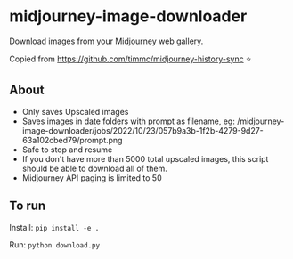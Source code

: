 # midjourney-image-downloader
Download images from your Midjourney web gallery.

Copied from https://github.com/timmc/midjourney-history-sync ⭐️

## About
- Only saves Upscaled images
- Saves images in date folders with prompt as filename, eg:
/midjourney-image-downloader/jobs/2022/10/23/057b9a3b-1f2b-4279-9d27-63a102cbed79/prompt.png
- Safe to stop and resume
- If you don't have more than 5000 total upscaled images, this script should be able to download all of them.
- Midjourney API paging is limited to 50

## To run
Install:
 ```pip install -e .```

Run:
```python download.py```

